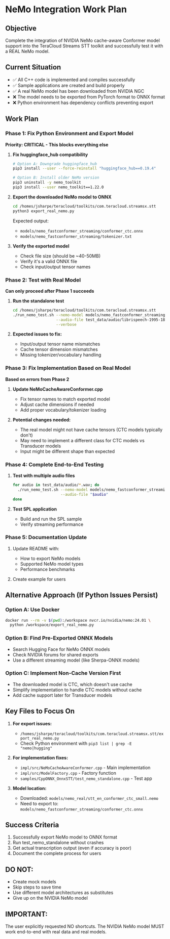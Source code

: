 # NeMo Integration Work Plan

## Objective
Complete the integration of NVIDIA NeMo cache-aware Conformer model support into the TeraCloud Streams STT toolkit and successfully test it with a REAL NeMo model.

## Current Situation
- ✅ All C++ code is implemented and compiles successfully
- ✅ Sample applications are created and build properly
- ✅ A real NeMo model has been downloaded from NVIDIA NGC
- ❌ The model needs to be exported from PyTorch format to ONNX format
- ❌ Python environment has dependency conflicts preventing export

## Work Plan

### Phase 1: Fix Python Environment and Export Model
**Priority: CRITICAL - This blocks everything else**

1. **Fix huggingface_hub compatibility**
   ```bash
   # Option A: Downgrade huggingface_hub
   pip3 install --user --force-reinstall "huggingface_hub==0.19.4"
   
   # Option B: Install older NeMo version
   pip3 uninstall -y nemo_toolkit
   pip3 install --user nemo_toolkit==1.22.0
   ```

2. **Export the downloaded NeMo model to ONNX**
   ```bash
   cd /homes/jsharpe/teracloud/toolkits/com.teracloud.streamsx.stt
   python3 export_real_nemo.py
   ```
   
   Expected output:
   - `models/nemo_fastconformer_streaming/conformer_ctc.onnx`
   - `models/nemo_fastconformer_streaming/tokenizer.txt`

3. **Verify the exported model**
   - Check file size (should be ~40-50MB)
   - Verify it's a valid ONNX file
   - Check input/output tensor names

### Phase 2: Test with Real Model
**Can only proceed after Phase 1 succeeds**

1. **Run the standalone test**
   ```bash
   cd /homes/jsharpe/teracloud/toolkits/com.teracloud.streamsx.stt
   ./run_nemo_test.sh --nemo-model models/nemo_fastconformer_streaming/conformer_ctc.onnx \
                      --audio-file test_data/audio/librispeech-1995-1837-0001.raw \
                      --verbose
   ```

2. **Expected issues to fix:**
   - Input/output tensor name mismatches
   - Cache tensor dimension mismatches
   - Missing tokenizer/vocabulary handling

### Phase 3: Fix Implementation Based on Real Model
**Based on errors from Phase 2**

1. **Update NeMoCacheAwareConformer.cpp**
   - Fix tensor names to match exported model
   - Adjust cache dimensions if needed
   - Add proper vocabulary/tokenizer loading

2. **Potential changes needed:**
   - The real model might not have cache tensors (CTC models typically don't)
   - May need to implement a different class for CTC models vs Transducer models
   - Input might be different shape than expected

### Phase 4: Complete End-to-End Testing

1. **Test with multiple audio files**
   ```bash
   for audio in test_data/audio/*.wav; do
     ./run_nemo_test.sh --nemo-model models/nemo_fastconformer_streaming/conformer_ctc.onnx \
                        --audio-file "$audio"
   done
   ```

2. **Test SPL application**
   - Build and run the SPL sample
   - Verify streaming performance

### Phase 5: Documentation Update

1. Update README with:
   - How to export NeMo models
   - Supported NeMo model types
   - Performance benchmarks

2. Create example for users

## Alternative Approach (If Python Issues Persist)

### Option A: Use Docker
```bash
docker run --rm -v $(pwd):/workspace nvcr.io/nvidia/nemo:24.01 \
  python /workspace/export_real_nemo.py
```

### Option B: Find Pre-Exported ONNX Models
- Search Hugging Face for NeMo ONNX models
- Check NVIDIA forums for shared exports
- Use a different streaming model (like Sherpa-ONNX models)

### Option C: Implement Non-Cache Version First
- The downloaded model is CTC, which doesn't use cache
- Simplify implementation to handle CTC models without cache
- Add cache support later for Transducer models

## Key Files to Focus On

1. **For export issues:**
   - `/homes/jsharpe/teracloud/toolkits/com.teracloud.streamsx.stt/export_real_nemo.py`
   - Check Python environment with `pip3 list | grep -E "nemo|hugging"`

2. **For implementation fixes:**
   - `impl/src/NeMoCacheAwareConformer.cpp` - Main implementation
   - `impl/src/ModelFactory.cpp` - Factory function
   - `samples/CppONNX_OnnxSTT/test_nemo_standalone.cpp` - Test app

3. **Model location:**
   - Downloaded: `models/nemo_real/stt_en_conformer_ctc_small.nemo`
   - Need to export to: `models/nemo_fastconformer_streaming/conformer_ctc.onnx`

## Success Criteria
1. Successfully export NeMo model to ONNX format
2. Run test_nemo_standalone without crashes
3. Get actual transcription output (even if accuracy is poor)
4. Document the complete process for users

## DO NOT:
- Create mock models
- Skip steps to save time
- Use different model architectures as substitutes
- Give up on the NVIDIA NeMo model

## IMPORTANT: 
The user explicitly requested NO shortcuts. The NVIDIA NeMo model MUST work end-to-end with real data and real models.